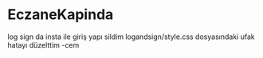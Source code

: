 # EczaneKapinda 
log sign da insta ile giriş yapı sildim 
logandsign/style.css dosyasındaki ufak hatayı düzelttim
-cem
